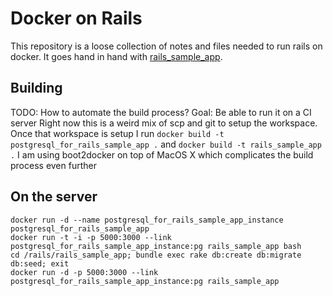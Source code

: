 # Docker on Rails
This repository is a loose collection of notes and files needed to run rails on docker.
It goes hand in hand with [rails_sample_app](https://github.com/sebastiangeiger/rails_sample_app).

## Building
TODO: How to automate the build process? Goal: Be able to run it on a CI server
Right now this is a weird mix of scp and git to setup the workspace.
Once that workspace is setup I run `docker build -t postgresql_for_rails_sample_app .`
and `docker build -t rails_sample_app .`
I am using boot2docker on top of MacOS X which complicates the build process even further


## On the server
    docker run -d --name postgresql_for_rails_sample_app_instance postgresql_for_rails_sample_app
    docker run -t -i -p 5000:3000 --link postgresql_for_rails_sample_app_instance:pg rails_sample_app bash
    cd /rails/rails_sample_app; bundle exec rake db:create db:migrate db:seed; exit
    docker run -d -p 5000:3000 --link postgresql_for_rails_sample_app_instance:pg rails_sample_app
